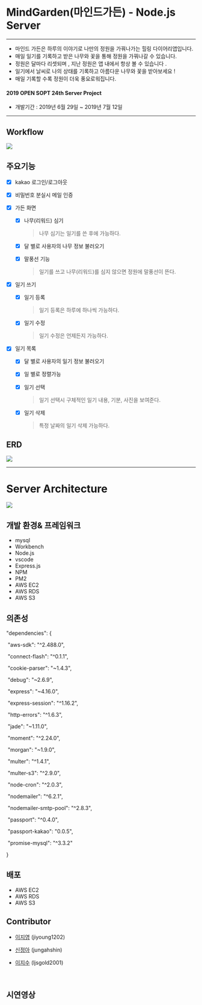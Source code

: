 # MindGarden(마인드가든) - Node.js Server
------
- 마인드 가든은 하루의 이야기로 나만의 정원을 가꿔나가는 힐링 다이어리앱입니다. 
- 매일 일기를 기록하고 받은 나무와 꽃을 통해 정원을 가꿔나갈 수 있습니다. 
- 정원은 달마다 리셋되며 , 지난 정원은 앱 내에서 항상 볼 수 있습니다 . 
- 일기에서 날씨로 나의 상태를 기록하고 아름다운 나무와 꽃을 받아보세요 ! 
- 매일 기록할 수록 정원이 더욱 풍요로워집니다.


#### 2019 OPEN SOPT 24th Server Project

- 개발기간 :  2019년 6월 29일 ~ 2019년 7월 12일

------

## Workflow
![](https://jungah.s3.ap-northeast-2.amazonaws.com/KakaoTalk_Photo_2019-07-12-21-16-29.png)


## 주요기능

- [x] kakao 로그인/로그아웃

- [x] 비밀번호 분실시 메일 인증

- [x] 가든 화면

  - [x] 나무(리워드) 심기

    > 나무 심기는 일기를 쓴 후에 가능하다.

  - [x] 달 별로 사용자의 나무 정보 불러오기

  - [x] 말풍선 기능

    > 일기를 쓰고 나무(리워드)를 심지 않으면 정원에 말풍선이 뜬다.

- [x] 일기 쓰기

  - [x] 일기 등록

    > 일기 등록은 하루에 하나씩 가능하다.

  - [x] 일기 수정

    > 일기 수정은 언제든지 가능하다.

- [x] 일기 목록

  - [x] 달 별로 사용자의 일기 정보 불러오기

  - [x] 일 별로 정렬가능

  - [x] 일기 선택

    > 일기 선택시 구체적인 일기 내용, 기분, 사진을 보여준다.

  - [x] 일기 삭제

    > 특정 날짜의 일기 삭제 가능하다.

## ERD

![](https://jungah.s3.ap-northeast-2.amazonaws.com/%E1%84%89%E1%85%B3%E1%84%8F%E1%85%B3%E1%84%85%E1%85%B5%E1%86%AB%E1%84%89%E1%85%A3%E1%86%BA+2019-07-11+%E1%84%8B%E1%85%A9%E1%84%92%E1%85%AE+9.58.12.png)



------



# Server Architecture

![](https://jungah.s3.ap-northeast-2.amazonaws.com/%E1%84%89%E1%85%B3%E1%84%8F%E1%85%B3%E1%84%85%E1%85%B5%E1%86%AB%E1%84%89%E1%85%A3%E1%86%BA+2019-07-10+%E1%84%8B%E1%85%A9%E1%84%92%E1%85%AE+11.04.04.png)



## 개발 환경& 프레임워크

- mysql
- Workbench
- Node.js
- vscode
- Express.js
- NPM
- PM2
- AWS EC2
- AWS RDS
- AWS S3



## 의존성

  "dependencies": {

​    "aws-sdk": "^2.488.0",

​    "connect-flash": "^0.1.1",

​    "cookie-parser": "~1.4.3",

​    "debug": "~2.6.9",

​    "express": "~4.16.0",

​    "express-session": "^1.16.2",

​    "http-errors": "^1.6.3",

​    "jade": "~1.11.0",

​    "moment": "^2.24.0",

​    "morgan": "~1.9.0",

​    "multer": "^1.4.1",

​    "multer-s3": "^2.9.0",

​    "node-cron": "^2.0.3",

​    "nodemailer": "^6.2.1",

​    "nodemailer-smtp-pool": "^2.8.3",

​    "passport": "^0.4.0",

​    "passport-kakao": "0.0.5",

​    "promise-mysql": "^3.3.2"

  }



## 배포 

- AWS EC2
- AWS RDS
- AWS S3

 

## Contributor

- [이지영](https://github.com/jiyoung1202) (jiyoung1202)

- [신정아](https://github.com/jungahshin) (jungahshin)

- [이지수](https://github.com/ljsgold2001) (ljsgold2001)

  <br>

## 시연영상
